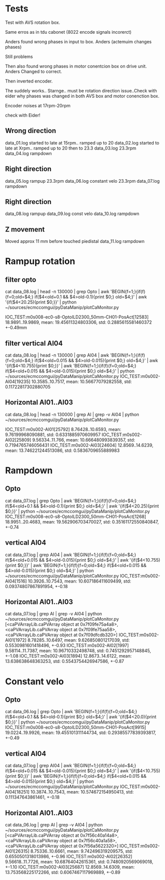# Tests

Test with AVS rotation box.

Same erros as in tdu cabonet (8022 encode signals incorerct)

Anders found wrong phases in input to box. Anders (actemuim changes phases)

Still problems

Then also found wrong phases in motor conentcion box on drive unit. Anders Changed to correct.

Then inverted encoder.

The suddely works.. Starnge.. must be rotation direction issue..Check with eider why phases was changed in both AVS box and motor conenction box.

Encoder noises at 17rpm-20rpm

check with Eider!


## Wrong direction
data_01.log started to late at 15rpm.. ramped up to 20
data_02.log started to late at Xrpm.. ramped up to 20 then to 23.3
data_03.log 23.3rpm
data_04.log rampdown

## Right direction
data_05.log rampup 23.3rpm
data_06.log constant velo 23.3rpm
data_07.log rampdown

## Right direction
data_08.log rampup
data_09.log const velo
data_10.log rampdown

## Z movement
Moved approx 11 mm before touched piedistal
data_11.log rampdown

# Rampup rotation

## filter opto
cat data_08.log | head -n 130000 | grep Opto | awk 'BEGIN{f=1;}{if(f){f=0;old=$4;} if($4<old+0.1 && $4>old-0.1){print $0;} old=$4;}' | awk '{if($4<20.25){print $0;}}' | python ~/sources/ecmccomgui/pyDataManip/plotCaMonitor.py 

IOC_TEST:m0s008-ec0-s8-OptoILD2300_50mm-CH01-PosAct[12583] 18.9891..19.9869, mean: 19.45611324803306, std: 0.2885615581460372
+-0.49mm

## filter vertical AI04
cat data_08.log | head -n 130000 | grep AI04 | awk 'BEGIN{f=1;}{if(f){f=0;old=$4;} if($4<old+0.015 && $4>old-0.015){print $0;} old=$4;}' | awk '{if($4<10.755){print $0;}}' | awk 'BEGIN{f=1;}{if(f){f=0;old=$4;} if($4<old+0.015 && $4>old-0.015){print $0;} old=$4;}' | python ~/sources/ecmccomgui/pyDataManip/plotCaMonitor.py 
IOC_TEST:m0s002-AI04[19235] 10.3585..10.7517, mean: 10.56677079282558, std: 0.11722817302880705

##  Horizontal AI01..AI03
cat data_08.log | head -n 130000 | grep AI | grep -v AI04 |  python ~/sources/ecmccomgui/pyDataManip/plotCaMonitor.py 

IOC_TEST:m0s002-AI01[25792] 8.76428..10.6593, mean: 9.76199968090881, std: 0.6331885970609957
IOC_TEST:m0s002-AI02[25809] 9.56334..11.766, mean: 10.666480993839357, std: 0.7194765746056431
IOC_TEST:m0s002-AI03[24604] 12.8569..14.6239, mean: 13.746221244513086, std: 0.5836709655889983


# Rampdown

## Opto
cat data_07.log |  grep Opto | awk 'BEGIN{f=1;}{if(f){f=0;old=$4;} if($4<old+0.1 && $4>old-0.1){print $0;} old=$4;}' | awk '{if($4<20.25){print $0;}}' | python ~/sources/ecmccomgui/pyDataManip/plotCaMonitor.py 
IOC_TEST:m0s008-ec0-s8-OptoILD2300_50mm-CH01-PosAct[1268] 18.9951..20.4683, mean: 19.562906703470027, std: 0.35161172550840847, +-0.74


## vertical AI04
cat data_07.log | grep AI04 | awk 'BEGIN{f=1;}{if(f){f=0;old=$4;} if($4<old+0.015 && $4>old-0.015){print $0;} old=$4;}' | awk '{if($4<10.755){print $0;}}' | awk 'BEGIN{f=1;}{if(f){f=0;old=$4;} if($4<old+0.015 && $4>old-0.015){print $0;} old=$4;}' | python ~/sources/ecmccomgui/pyDataManip/plotCaMonitor.py 
IOC_TEST:m0s002-AI04[1516] 10.3926..10.7543, mean: 10.607186411609499, std: 0.09374807867891954, +-0.18

## Horizontal AI01..AI03
cat data_07.log | grep AI | grep -v AI04 |  python ~/sources/ecmccomgui/pyDataManip/plotCaMonitor.py 
[<caPVArrayLib.caPVArray object at 0x7f09fe75a4a8>, <caPVArrayLib.caPVArray object at 0x7f09fe75aa58>, <caPVArrayLib.caPVArray object at 0x7f09dfcdb320>]
IOC_TEST:m0s002-AI01[1972] 8.78285..10.6497, mean: 9.626850801217039, std: 0.5530981601418496, +-0.93 
IOC_TEST:m0s002-AI02[1997] 9.58114..11.7387, mean: 10.96710332498748, std: 0.7451292957148845, +-1.08
IOC_TEST:m0s002-AI03[1894] 12.8673..14.6122, mean: 13.638638648363253, std: 0.5543754426947586, +-0.87

# Constant velo

## Opto
cat data_06.log |  grep Opto | awk 'BEGIN{f=1;}{if(f){f=0;old=$4;} if($4<old+0.1 && $4>old-0.1){print $0;} old=$4;}' | awk '{if($4<20.0){print $0;}}' | python ~/sources/ecmccomgui/pyDataManip/plotCaMonitor.py 
IOC_TEST:m0s008-ec0-s8-OptoILD2300_50mm-CH01-PosAct[9915] 19.0224..19.9926, mean: 19.455101311144734, std: 0.29385577839393817, +-0.49

## vertical AI04
cat data_07.log | grep AI04 | awk 'BEGIN{f=1;}{if(f){f=0;old=$4;} if($4<old+0.015 && $4>old-0.015){print $0;} old=$4;}' | awk '{if($4<10.755){print $0;}}' | awk 'BEGIN{f=1;}{if(f){f=0;old=$4;} if($4<old+0.015 && $4>old-0.015){print $0;} old=$4;}' | python ~/sources/ecmccomgui/pyDataManip/plotCaMonitor.py 
IOC_TEST:m0s002-AI04[18251] 10.3874..10.7543, mean: 10.574672154950413, std: 0.111347643861461, +-0.18

## Horizontal AI01..AI03
cat data_06.log | grep AI | grep -v AI04 |  python ~/sources/ecmccomgui/pyDataManip/plotCaMonitor.py
[<caPVArrayLib.caPVArray object at 0x7f56c40a14a8>, <caPVArrayLib.caPVArray object at 0x7f56c40a1a58>, <caPVArrayLib.caPVArray object at 0x7f56a5622320>]
IOC_TEST:m0s002-AI01[26315] 8.75336..10.6661, mean: 9.742496319209575, std: 0.6550501318013986, +-0.96
IOC_TEST:m0s002-AI02[26352] 9.56618..11.7726, mean: 10.68764042615361, std: 0.7480920569069018, +-1.10
IOC_TEST:m0s002-AI03[25687] 12.8569..14.6309, mean: 13.753568225172266, std: 0.6067467117969889, +-0.89 

